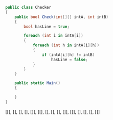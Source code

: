 ```csharp
public class Checker
{
    public bool Check(int[][] intA, int intB)
    {
        bool hasLine = true;

        foreach (int i in intA[i])
        {
            foreach (int h in intA[i][h])
            {
                if (intA[i][h] != intB)
                    hasLine = false;
            }
        }
    }

    public static Main()
    {

    }
}
```

[[], [], [], [], []],
[[], [], [], [], []],
[[], [], [], [], []]
